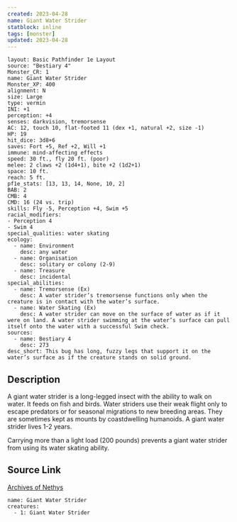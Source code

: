 ```yaml
---
created: 2023-04-28
name: Giant Water Strider
statblock: inline
tags: [monster]
updated: 2023-04-28
---
```

```statblock
layout: Basic Pathfinder 1e Layout
source: "Bestiary 4"
Monster_CR: 1
name: Giant Water Strider
Monster_XP: 400
alignment: N
size: Large
type: vermin
INI: +1
perception: +4
senses: darkvision, tremorsense
AC: 12, touch 10, flat-footed 11 (dex +1, natural +2, size -1)
HP: 19
hit_dice: 3d8+6
saves: Fort +5, Ref +2, Will +1
immune: mind-affecting effects
speed: 30 ft., fly 20 ft. (poor)
melee: 2 claws +2 (1d4+1), bite +2 (1d2+1)
space: 10 ft.
reach: 5 ft.
pf1e_stats: [13, 13, 14, None, 10, 2]
BAB: 2
CMB: 4
CMD: 16 (24 vs. trip)
skills: Fly -5, Perception +4, Swim +5
racial_modifiers:
- Perception 4
- Swim 4
special_qualities: water skating
ecology:
  - name: Environment
    desc: any water
  - name: Organisation
    desc: solitary or colony (2-9)
  - name: Treasure
    desc: incidental
special_abilities:
  - name: Tremorsense (Ex)
    desc: A water strider’s tremorsense functions only when the creature is in contact with the water’s surface.
  - name: Water Skating (Ex)
    desc: A water strider can move on the surface of water as if it were on land. A water strider swimming at the water’s surface can pull itself onto the water with a successful Swim check.
sources:
  - name: Bestiary 4
    desc: 273
desc_short: This bug has long, fuzzy legs that support it on the water’s surface as if the creature stands on solid ground.
```
## Description
A giant water strider is a long-legged insect with the ability to walk on water. It feeds on fish and birds. Water striders use their weak flight only to escape predators or for seasonal migrations to new breeding areas. They are sometimes kept as mounts by coastdwelling humanoids. A giant water strider lives 1-2 years.

Carrying more than a light load (200 pounds) prevents a giant water strider from using its water skating ability.
## Source Link
[Archives of Nethys](https://aonprd.com/MonsterDisplay.aspx?ItemName=Giant%20Water%20Strider)
```encounter-table
name: Giant Water Strider
creatures:
  - 1: Giant Water Strider
```
